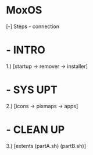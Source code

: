 # MoxOS

[-] Steps - connection

# - INTRO
1.) [startup -> remover -> installer]

# - SYS UPT
2.) [icons -> pixmaps -> apps]

# - CLEAN UP
3.) [extents (partA.sh) (partB.sh)]
